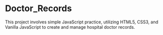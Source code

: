 # Doctor_Records
This project involves simple JavaScript practice, utilizing HTML5, CSS3, and Vanilla JavaScript to create and manage hospital doctor records.
